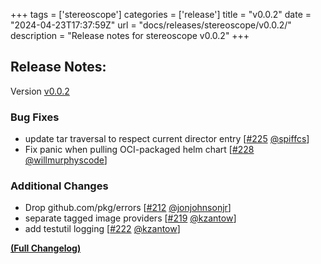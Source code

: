 +++
tags = ['stereoscope']
categories = ['release']
title = "v0.0.2"
date = "2024-04-23T17:37:59Z"
url = "docs/releases/stereoscope/v0.0.2/"
description = "Release notes for stereoscope v0.0.2"
+++

## Release Notes:
Version [v0.0.2](https://github.com/anchore/stereoscope/releases/tag/v0.0.2)

### Bug Fixes

- update tar traversal to respect current director entry [[#225](https://github.com/anchore/stereoscope/pull/225) [@spiffcs](https://github.com/spiffcs)]
- Fix panic when pulling OCI-packaged helm chart [[#228](https://github.com/anchore/stereoscope/pull/228) [@willmurphyscode](https://github.com/willmurphyscode)]

### Additional Changes

- Drop github.com/pkg/errors [[#212](https://github.com/anchore/stereoscope/pull/212) [@jonjohnsonjr](https://github.com/jonjohnsonjr)]
- separate tagged image providers [[#219](https://github.com/anchore/stereoscope/pull/219) [@kzantow](https://github.com/kzantow)]
- add testutil logging [[#222](https://github.com/anchore/stereoscope/pull/222) [@kzantow](https://github.com/kzantow)]

**[(Full Changelog)](https://github.com/anchore/stereoscope/compare/v0.0.1...v0.0.2)**
